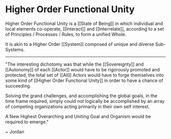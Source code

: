 # Higher Order Functional Unity
Higher Order Functional Unity is a [[State of Being]] in which individual and local elements co-operate, [[Interact]] and [[Interrelate]], according to a set of Principles / Processes / Rules, to form a unified Whole. 

It is akin to a Higher Order [[System]] composed of unique and diverse Sub-Systems. 
___
"The interesting dichotomy was that while the [[Sovereignty]] and [[Autonomy]] of each [[Actor]] would have to be rigorously promoted and protected, the total set of [[All]] Actors would have to forge themselves into some kind of [[Higher Order Functional Unity]] in order to have a chance of succeeding. 

Solving the grand challenges, and accomplishing the global goals, in the time frame required, simply could not logically be accomplished by an array of competing organizations acting primarily in their own self interest. 

A New Highest Overarching and Uniting Goal and Organism would be required to emerge." 

~ Jordan 

